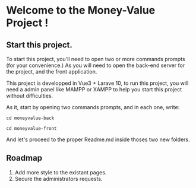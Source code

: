 # Welcome to the Money-Value Project !

## Start this project.
To start this project, you'll need to open two or more commands prompts (for your convenience.) As you will need to open the back-end server for the project, and the front application.

This project is developped in Vue3 + Larave 10, to run this project, you will need a admin panel like MAMPP or XAMPP to help you start this project without difficulties.

As it, start by opening two commands prompts, and in each one, write:

```cd moneyvalue-back```

```cd moneyvalue-front```

And let's proceed to the proper Readme.md inside thoses two new folders.

## Roadmap
1. Add more style to the existant pages.
2. Secure the administrators requests.
